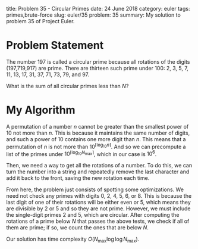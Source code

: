 title: Problem 35 - Circular Primes
date: 24 June 2018
category: euler
tags: primes,brute-force
slug: euler/35
problem: 35
summary: My solution to problem 35 of Project Euler.

# Problem Statement

The number 197 is called a circular prime because all rotations of the digits (197,719,917) are prime.
There are thirteen such prime under 100: 2, 3, 5, 7, 11, 13, 17, 31, 37, 71, 73, 79, and 97.

What is the sum of all circular primes less than $N$?

# My Algorithm

A permutation of a number $n$ cannot be greater than the smallest power of 10 not more than $n$.
This is because it maintains the same number of digits, and such a power of 10 contains one more digit than $n$.
This means that a permutation of $n$ is not more than $10^{\lceil \log_{10} n \rceil}$.
And so we can precompute a list of the primes under $10^{\lceil \log_{10} N_{\text{max}} \rceil}$, which in our case is $10^6$.

Then, we need a way to get all the rotations of a number.
To do this, we can turn the number into a string and repeatedly remove the last character and add it back to the front, saving the new rotation each time.

From here, the problem just consists of spotting some optimizations.
We need not check any primes with digits 0, 2, 4, 5, 6, or 8.
This is because the last digit of one of their rotations will be either even or 5, which means they are divisible by 2 or 5 and so they are not prime.
However, we must include the single-digit primes 2 and 5, which are circular.
After computing the rotations of a prime below $N$ that passes the above tests, we check if all of them are prime; if so, we count the ones that are below $N$.

Our solution has time complexity $O(N_{\text{max}}\log\log N_{\text{max}})$.